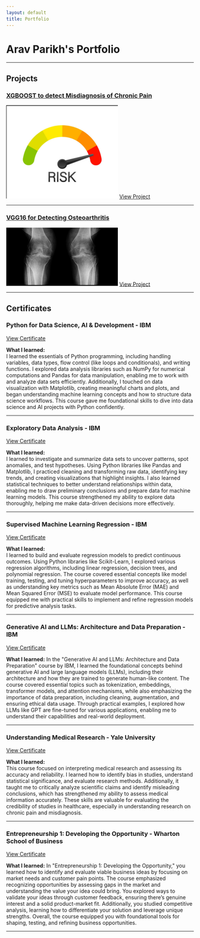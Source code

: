 ```yaml
---
layout: default
title: Portfolio
---
```


# Arav Parikh's Portfolio

---

## Projects

### [XGBOOST to detect Misdiagnosis of Chronic Pain](https://github.com/aravparikh/Catboost-to-detect-Misdiagnosis-Risk-of-Chronic-Pain)
<img src="images/Screenshot 2025-01-05 183535.png" alt="XGBOOST Project Thumbnail" width="300"/>
<a href="https://github.com/aravparikh/Catboost-to-detect-Misdiagnosis-Risk-of-Chronic-Pain" class="button">View Project</a>

---

### [VGG16 for Detecting Osteoarthritis](https://github.com/aravparikh/VGG16-to-Detect-Osteoarthritis)
<img src="images/Screenshot 2025-01-05 181839.png" alt="VGG16 Project Thumbnail" width="300"/>
<a href="https://github.com/aravparikh/VGG16-to-Detect-Osteoarthritis" class="button">View Project</a>

---

## Certificates

### Python for Data Science, AI & Development - IBM
<a href="images/first python course.pdf" class="button">View Certificate</a>

**What I learned:**  
I learned the essentials of Python programming, including handling variables, data types, flow control (like loops and conditionals), and writing functions. I explored data analysis libraries such as NumPy for numerical computations and Pandas for data manipulation, enabling me to work with and analyze data sets efficiently. Additionally, I touched on data visualization with Matplotlib, creating meaningful charts and plots, and began understanding machine learning concepts and how to structure data science workflows. This course gave me foundational skills to dive into data science and AI projects with Python confidently.

---

### Exploratory Data Analysis - IBM
<a href="images/EDA Certificate.pdf" class="button">View Certificate</a>

**What I learned:**  
I learned to investigate and summarize data sets to uncover patterns, spot anomalies, and test hypotheses. Using Python libraries like Pandas and Matplotlib, I practiced cleaning and transforming raw data, identifying key trends, and creating visualizations that highlight insights. I also learned statistical techniques to better understand relationships within data, enabling me to draw preliminary conclusions and prepare data for machine learning models. This course strengthened my ability to explore data thoroughly, helping me make data-driven decisions more effectively.

---

### Supervised Machine Learning Regression - IBM
<a href="images/supervised machine learning regression.pdf" class="button">View Certificate</a>

**What I learned:**  
I learned to build and evaluate regression models to predict continuous outcomes. Using Python libraries like Scikit-Learn, I explored various regression algorithms, including linear regression, decision trees, and polynomial regression. The course covered essential concepts like model training, testing, and tuning hyperparameters to improve accuracy, as well as understanding key metrics such as Mean Absolute Error (MAE) and Mean Squared Error (MSE) to evaluate model performance. This course equipped me with practical skills to implement and refine regression models for predictive analysis tasks.

---

### Generative AI and LLMs: Architecture and Data Preparation - IBM
<a href="images/Coursera KPTPRG30FBE4.jpg" class="button">View Certificate</a>

**What I learned:**
In the "Generative AI and LLMs: Architecture and Data Preparation" course by IBM, I learned the foundational concepts behind generative AI and large language models (LLMs), including their architecture and how they are trained to generate human-like content. The course covered essential topics such as tokenization, embeddings, transformer models, and attention mechanisms, while also emphasizing the importance of data preparation, including cleaning, augmentation, and ensuring ethical data usage. Through practical examples, I explored how LLMs like GPT are fine-tuned for various applications, enabling me to understand their capabilities and real-world deployment.

---

### Understanding Medical Research - Yale University
<a href="images/medical research course.pdf" class="button">View Certificate</a>

**What I learned:**  
This course focused on interpreting medical research and assessing its accuracy and reliability. I learned how to identify bias in studies, understand statistical significance, and evaluate research methods. Additionally, it taught me to critically analyze scientific claims and identify misleading conclusions, which has strengthened my ability to assess medical information accurately. These skills are valuable for evaluating the credibility of studies in healthcare, especially in understanding research on chronic pain and misdiagnosis.

--- 

### Entrepreneurship 1: Developing the Opportunity - Wharton School of Business
<a href="images/Coursera KV21Y8PTM8NE.jpg" class="button">View Certificate</a>

**What I learned:** 
In "Entrepreneurship 1: Developing the Opportunity," you learned how to identify and evaluate viable business ideas by focusing on market needs and customer pain points. The course emphasized recognizing opportunities by assessing gaps in the market and understanding the value your idea could bring. You explored ways to validate your ideas through customer feedback, ensuring there’s genuine interest and a solid product-market fit. Additionally, you studied competitive analysis, learning how to differentiate your solution and leverage unique strengths. Overall, the course equipped you with foundational tools for shaping, testing, and refining business opportunities.

---







